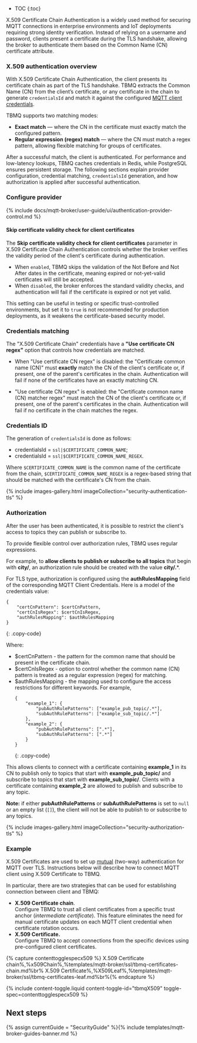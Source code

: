 * TOC
{:toc}

X.509 Certificate Chain Authentication is a widely used method for securing MQTT connections in enterprise environments and IoT deployments requiring strong identity verification.
Instead of relying on a username and password, clients present a certificate during the TLS handshake, allowing the broker to authenticate them based on the Common Name (CN) certificate attribute.

### X.509 authentication overview

With X.509 Certificate Chain Authentication, the client presents its certificate chain as part of the TLS handshake.
TBMQ extracts the Common Name (CN) from the client’s certificate, or any certificate in the chain to generate `credentialsId` and match it against the configured [MQTT client credentials](/docs/{{docsPrefix}}mqtt-broker/user-guide/ui/mqtt-client-credentials/).

TBMQ supports two matching modes:

- **Exact match** — where the CN in the certificate must exactly match the configured pattern.
- **Regular expression (regex) match** — where the CN must match a regex pattern, allowing flexible matching for groups of certificates.

After a successful match, the client is authenticated. For performance and low-latency lookups, TBMQ caches credentials in Redis, while PostgreSQL ensures persistent storage.
The following sections explain provider configuration, credential matching, `credentialsId` generation, and how authorization is applied after successful authentication.

### Configure provider

{% include docs/mqtt-broker/user-guide/ui/authentication-provider-control.md %}

#### Skip certificate validity check for client certificates

The **Skip certificate validity check for client certificates** parameter in X.509 Certificate Chain Authentication controls whether the broker verifies the validity period of the client's certificate during authentication.
* When `enabled`, TBMQ skips the validation of the Not Before and Not After dates in the certificate, meaning expired or not-yet-valid certificates will still be accepted.
* When `disabled`, the broker enforces the standard validity checks, and authentication will fail if the certificate is expired or not yet valid.

This setting can be useful in testing or specific trust-controlled environments, but set it to `true` is not recommended for production deployments, as it weakens the certificate-based security model.

### Credentials matching

The "X.509 Certificate Chain" credentials have a **"Use certificate CN regex"** option that controls how credentials are matched.

* When "Use certificate CN regex" is disabled:
the "Certificate common name (CN)" must **exactly** match the CN of the client's certificate or, if present, one of the parent's certificates in the chain. 
Authentication will fail if none of the certificates have an exactly matching CN.

* "Use certificate CN regex" is enabled:
the "Certificate common name (CN) matcher regex" must match the CN of the client's certificate or, if present, one of the parent's certificates in the chain. 
Authentication will fail if no certificate in the chain matches the regex.

### Credentials ID

The generation of `credentialsId` is done as follows:

- credentialsId = `ssl|$CERTIFICATE_COMMON_NAME`;
- credentialsId = `ssl|$CERTIFICATE_COMMON_NAME_REGEX`.

Where `$CERTIFICATE_COMMON_NAME` is the common name of the certificate from the chain, `$CERTIFICATE_COMMON_NAME_REGEX` is a regex-based string
that should be matched with the certificate's CN from the chain.

{% include images-gallery.html imageCollection="security-authentication-tls" %}

### Authorization

After the user has been authenticated, it is possible to restrict the client's access to topics they can publish or subscribe to.

To provide flexible control over authorization rules, TBMQ uses regular expressions. 

For example, to **allow clients to publish or subscribe to all topics** that begin with **city/**, an authorization rule should be created with the value **city/.***.

For TLS type, authorization is configured using the **authRulesMapping** field of the corresponding MQTT Client Credentials.
Here is a model of the credentials value:

```
{
    "certCnPattern": $certCnPattern,
    "certCnIsRegex": $certCnIsRegex,
    "authRulesMapping": $authRulesMapping
}
```
{: .copy-code}

Where:
- $certCnPattern - the pattern for the common name that should be present in the certificate chain.
- $certCnIsRegex - option to control whether the common name (CN) pattern is treated as a regular expression (regex) for matching.
- $authRulesMapping - the mapping used to configure the access restrictions for different keywords.
  For example,
  ```
  {
      "example_1": {
	      "pubAuthRulePatterns": ["example_pub_topic/.*"],
	      "subAuthRulePatterns": ["example_sub_topic/.*"]
	  },
	  "example_2": {
          "pubAuthRulePatterns": [".*"],
		  "subAuthRulePatterns": [".*"]
      }
  }
  ```
  {: .copy-code}

This allows clients to connect with a certificate containing **example_1** in its CN to publish only to topics that start with **example_pub_topic/** and 
subscribe to topics that start with **example_sub_topic/**. Clients with a certificate containing **example_2** are allowed to publish and subscribe to any topic.

**Note:** if either **pubAuthRulePatterns** or **subAuthRulePatterns** is set to `null` or an empty list (`[]`), the client will not be able to publish to or subscribe to any topics.

{% include images-gallery.html imageCollection="security-authorization-tls" %}

### Example

X.509 Certificates are used to set up [mutual](https://en.wikipedia.org/wiki/Mutual_authentication) (two-way) authentication for MQTT over TLS.
Instructions below will describe how to connect MQTT client using X.509 Certificate to TBMQ.

In particular, there are two strategies that can be used for establishing connection between client and TBMQ:

- **X.509 Certificate chain**. <br>
  Configure TBMQ to trust all client certificates from a specific trust anchor (*intermediate certificate*).
  This feature eliminates the need for manual certificate updates on each MQTT client credential when certificate rotation occurs.
- **X.509 Certificate.** <br> Configure TBMQ to accept connections from the specific devices using pre-configured client certificates.

{% capture contenttogglespecx509 %}
X.509 Certificate chain%,%x509Chain%,%templates/mqtt-broker/ssl/tbmq-certificates-chain.md%br%
X.509 Certificate%,%X509Leaf%,%templates/mqtt-broker/ssl/tbmq-certificates-leaf.md%br%{% endcapture %}

{% include content-toggle.liquid content-toggle-id="tbmqX509" toggle-spec=contenttogglespecx509 %}

## Next steps

{% assign currentGuide = "SecurityGuide" %}{% include templates/mqtt-broker-guides-banner.md %}
